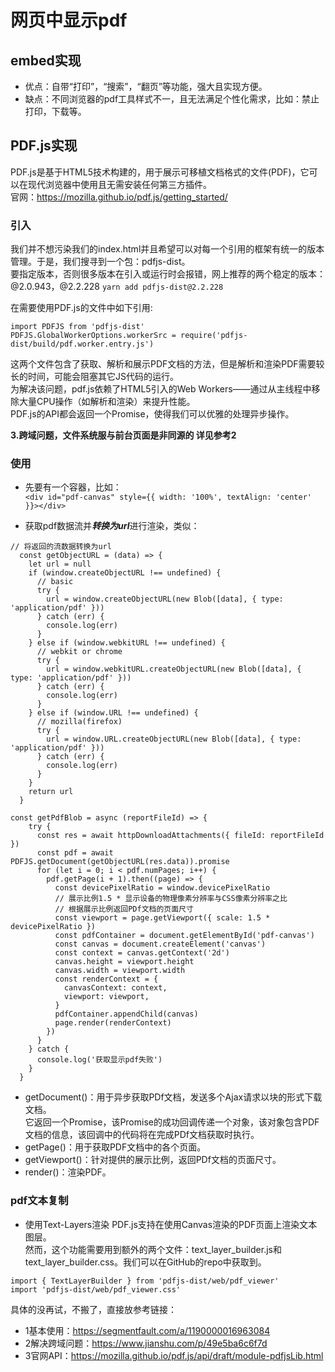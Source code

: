 # 网页中显示pdf

## embed实现
- 优点：自带“打印”，“搜索”，“翻页”等功能，强大且实现方便。
- 缺点：不同浏览器的pdf工具样式不一，且无法满足个性化需求，比如：禁止打印，下载等。

## PDF.js实现
PDF.js是基于HTML5技术构建的，用于展示可移植文档格式的文件(PDF)，它可以在现代浏览器中使用且无需安装任何第三方插件。    
官网：https://mozilla.github.io/pdf.js/getting_started/    

### 引入
我们并不想污染我们的index.html并且希望可以对每一个引用的框架有统一的版本管理。于是，我们搜寻到一个包：pdfjs-dist。    
要指定版本，否则很多版本在引入或运行时会报错，网上推荐的两个稳定的版本：@2.0.943，@2.2.228 
``` yarn add pdfjs-dist@2.2.228 ```

在需要使用PDF.js的文件中如下引用:  
```
import PDFJS from 'pdfjs-dist'
PDFJS.GlobalWorkerOptions.workerSrc = require('pdfjs-dist/build/pdf.worker.entry.js')
```
这两个文件包含了获取、解析和展示PDF文档的方法，但是解析和渲染PDF需要较长的时间，可能会阻塞其它JS代码的运行。    
为解决该问题，pdf.js依赖了HTML5引入的Web Workers——通过从主线程中移除大量CPU操作（如解析和渲染）来提升性能。    
PDF.js的API都会返回一个Promise，使得我们可以优雅的处理异步操作。  

**3.跨域问题，文件系统服与前台页面是非同源的 详见参考2** 

### 使用
- 先要有一个容器，比如：  
```<div id="pdf-canvas" style={{ width: '100%', textAlign: 'center' }}></div>```

- 获取pdf数据流并***转换为url***进行渲染，类似：
```
// 将返回的流数据转换为url
  const getObjectURL = (data) => {
    let url = null
    if (window.createObjectURL !== undefined) {
      // basic
      try {
        url = window.createObjectURL(new Blob([data], { type: 'application/pdf' }))
      } catch (err) {
        console.log(err)
      }
    } else if (window.webkitURL !== undefined) {
      // webkit or chrome
      try {
        url = window.webkitURL.createObjectURL(new Blob([data], { type: 'application/pdf' }))
      } catch (err) {
        console.log(err)
      }
    } else if (window.URL !== undefined) {
      // mozilla(firefox)
      try {
        url = window.URL.createObjectURL(new Blob([data], { type: 'application/pdf' }))
      } catch (err) {
        console.log(err)
      }
    }
    return url
  }
  
const getPdfBlob = async (reportFileId) => {
    try {
      const res = await httpDownloadAttachments({ fileId: reportFileId })
      const pdf = await PDFJS.getDocument(getObjectURL(res.data)).promise
      for (let i = 0; i < pdf.numPages; i++) {
        pdf.getPage(i + 1).then((page) => {
          const devicePixelRatio = window.devicePixelRatio
          // 展示比例1.5 * 显示设备的物理像素分辨率与CSS像素分辨率之比
          // 根据展示比例返回PDf文档的页面尺寸
          const viewport = page.getViewport({ scale: 1.5 * devicePixelRatio })
          const pdfContainer = document.getElementById('pdf-canvas')
          const canvas = document.createElement('canvas')
          const context = canvas.getContext('2d')
          canvas.height = viewport.height
          canvas.width = viewport.width
          const renderContext = {
            canvasContext: context,
            viewport: viewport,
          }
          pdfContainer.appendChild(canvas)
          page.render(renderContext)
        })
      }
    } catch {
      console.log('获取显示pdf失败')
    }
  }
```

- getDocument()：用于异步获取PDf文档，发送多个Ajax请求以块的形式下载文档。    
 它返回一个Promise，该Promise的成功回调传递一个对象，该对象包含PDF文档的信息，该回调中的代码将在完成PDf文档获取时执行。
- getPage()：用于获取PDF文档中的各个页面。
- getViewport()：针对提供的展示比例，返回PDf文档的页面尺寸。
- render()：渲染PDF。

### pdf文本复制

- 使用Text-Layers渲染
PDF.js支持在使用Canvas渲染的PDF页面上渲染文本图层。    
然而，这个功能需要用到额外的两个文件：text_layer_builder.js和text_layer_builder.css。我们可以在GitHub的repo中获取到。
```
import { TextLayerBuilder } from 'pdfjs-dist/web/pdf_viewer'
import 'pdfjs-dist/web/pdf_viewer.css'
```

具体的没再试，不搬了，直接放参考链接：
- 1基本使用：https://segmentfault.com/a/1190000016963084
- 2解决跨域问题：https://www.jianshu.com/p/49e5ba6c6f7d
- 3官网API：https://mozilla.github.io/pdf.js/api/draft/module-pdfjsLib.html
